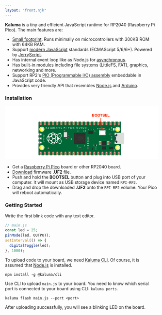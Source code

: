 ```yaml
---
layout: "front.njk"
---
```


__Kaluma__ is a tiny and efficient JavaScript runtime for RP2040 (Raspberry Pi Pico). The main features are:

- <u>Small footprint</u>. Runs minimally on microcontrollers with 300KB ROM with 64KB RAM.
- Support <u>modern JavaScript</u> standards (ECMAScript 5/6/6+). Powered by [JerryScript](https://jerryscript.net/).
- Has internal event loop like as Node.js for <u>asynchronous</u>.
- Has <u>built-in modules</u> including file systems (LittleFS, FAT), graphics, networking and more.
- Support RP2's <u>PIO (Programmable I/O) assembly</u> embeddable in JavaScript code.
- Provides very friendly API that resembles <u>Node.js</u> and <u>Arduino</u>.

### Installation

![Pico](images/pico.png)

- Get a [Raspberry Pi Pico](https://www.raspberrypi.org/products/raspberry-pi-pico/) board or other RP2040 board.
- [Download](/download) firmware __.UF2__ file.
- Push and hold the __BOOTSEL__ button and plug into USB port of your computer. It will mount as USB storage device named `RPI-RP2`.
- Drag and drop the downloaded __.UF2__ onto the `RPI-RP2` volume. Your Pico will reboot automatically.

### Getting Started

Write the first blink code with any text editor.

```js
// main.js
const led = 25;
pinMode(led, OUTPUT);
setInterval(() => {
  digitalToggle(led);
}, 1000);
```

To upload code to your board, we need [Kaluma CLI](https://github.com/kaluma-project/kaluma-cli). Of course, it is assumed that [Node.js](https://nodejs.org) is installed.

```shellsession
npm install -g @kaluma/cli
```

Use CLI to upload `main.js` to your board. You need to know which serial port is connected to your board using CLI: `kaluma ports`.

```shellsession
kaluma flash main.js --port <port>
```

After uploading successfully, you will see a blinking LED on the board.
